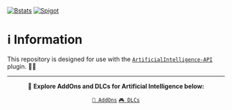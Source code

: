[![Bstats](https://raw.githubusercontent.com/intergrav/devins-badges/refs/heads/v3/assets/cozy/available/bstats_vector.svg)](https://bstats.org/plugin/bukkit/MCEngineArtificialIntelligence/25556)
[![Spigot](https://raw.githubusercontent.com/intergrav/devins-badges/refs/heads/v3/assets/cozy/available/spigot_vector.svg)](https://www.spigotmc.org/resources/mcengine-artificialintelligence-engine.124931/)

# ℹ️ Information

This repository is designed for use with the [`ArtificialIntelligence-API`](https://github.com/MCEngine/artificialintelligence-api) plugin. 🤖🔌

---

<div align="center">

🎯 **Explore AddOns and DLCs for Artificial Intelligence below:**

[`🧩 AddOns`](https://github.com/topics/mcengine-artificialintelligence-addon)
[`🎮 DLCs`](https://github.com/topics/mcengine-artificialintelligence-dlc)

</div>
